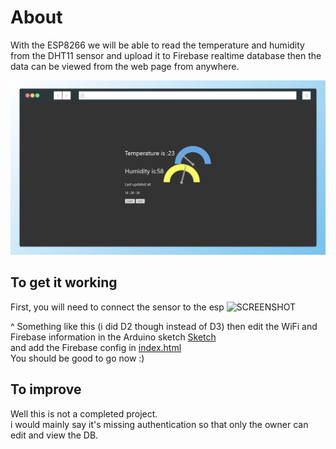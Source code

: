 # About
With the ESP8266 we will be able to read the temperature and humidity from the DHT11 sensor and upload it to Firebase realtime database then the data can be viewed from the web page from anywhere.

![SCREENSHOT](/HTML/IMG.png)

## To get it working

First, you will need to connect the sensor to the esp 
![SCREENSHOT](https://www.engineersgarage.com/wp-content/uploads/2/2/1/5/22159166/dht11-with-nodemcu_orig.png)  

^ Something like this (i did D2 though instead of D3)
then edit the WiFi and Firebase information in the Arduino sketch [Sketch](/Sketch.ino)  
and add the Firebase config in [index.html](/HTML/index.html)  
You should be good to go now :)

## To improve
Well this is not a completed project.  
i would mainly say it's missing authentication so that only the owner can edit and view the DB.
